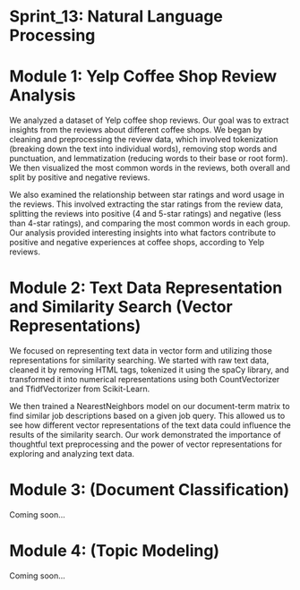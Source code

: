 # Sprint_13: Natural Language Processing

# Module 1: Yelp Coffee Shop Review Analysis
We analyzed a dataset of Yelp coffee shop reviews. Our goal was to extract insights from the reviews about different coffee shops. We began by cleaning and preprocessing the review data, which involved tokenization (breaking down the text into individual words), removing stop words and punctuation, and lemmatization (reducing words to their base or root form). We then visualized the most common words in the reviews, both overall and split by positive and negative reviews.

We also examined the relationship between star ratings and word usage in the reviews. This involved extracting the star ratings from the review data, splitting the reviews into positive (4 and 5-star ratings) and negative (less than 4-star ratings), and comparing the most common words in each group. Our analysis provided interesting insights into what factors contribute to positive and negative experiences at coffee shops, according to Yelp reviews.

# Module 2: Text Data Representation and Similarity Search (Vector Representations)
We focused on representing text data in vector form and utilizing those representations for similarity searching. We started with raw text data, cleaned it by removing HTML tags, tokenized it using the spaCy library, and transformed it into numerical representations using both CountVectorizer and TfidfVectorizer from Scikit-Learn.

We then trained a NearestNeighbors model on our document-term matrix to find similar job descriptions based on a given job query. This allowed us to see how different vector representations of the text data could influence the results of the similarity search. Our work demonstrated the importance of thoughtful text preprocessing and the power of vector representations for exploring and analyzing text data.

# Module 3: (Document Classification)
Coming soon...

# Module 4: (Topic Modeling)
Coming soon...
